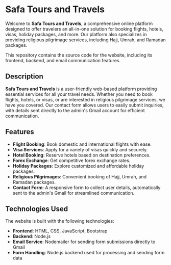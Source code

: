 # Safa Tours and Travels

Welcome to **Safa Tours and Travels**, a comprehensive online platform designed to offer travelers an all-in-one solution for booking flights, hotels, visas, holiday packages, and more. Our platform also specializes in providing religious pilgrimage services, including Hajj, Umrah, and Ramadan packages. 

This repository contains the source code for the website, including its frontend, backend, and email communication features.

## Description  
**Safa Tours and Travels** is a user-friendly web-based platform providing essential services for all your travel needs. Whether you need to book flights, hotels, or visas, or are interested in religious pilgrimage services, we have you covered. Our contact form allows users to easily submit inquiries, with details sent directly to the admin's Gmail account for efficient communication.

## Features  
- **Flight Booking**: Book domestic and international flights with ease.  
- **Visa Services**: Apply for a variety of visas quickly and securely.  
- **Hotel Booking**: Reserve hotels based on destination preferences.  
- **Forex Exchange**: Get competitive forex exchange rates.  
- **Holiday Packages**: Explore customized and affordable holiday packages.  
- **Religious Pilgrimages**: Convenient booking of Hajj, Umrah, and Ramadan packages.  
- **Contact Form**: A responsive form to collect user details, automatically sent to the admin's Gmail for streamlined communication.

## Technologies Used  
The website is built with the following technologies:
- **Frontend**: HTML, CSS, JavaScript, Bootstrap  
- **Backend**: Node.js  
- **Email Service**: Nodemailer for sending form submissions directly to Gmail  
- **Form Handling**: Node.js backend used for processing and sending form data
